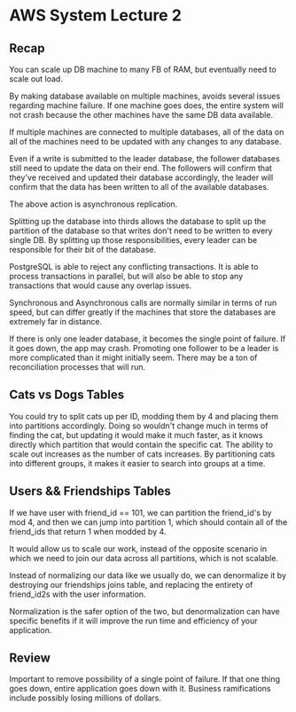 # AWS System Lecture 2

## Recap
You can scale up DB machine to many FB of RAM, but eventually need to scale out load.

By making database available on multiple machines, avoids several issues regarding machine failure. If one machine goes does, the entire system will not crash because the other machines have the same DB data available.

If multiple machines are connected to multiple databases, all of the data on all of the machines need to be updated with any changes to any database.

Even if a write is submitted to the leader database, the follower databases still need to update the data on their end. The followers will confirm that they've received and updated their database accordingly, the leader will confirm that the data has been written to all of the available databases.

The above action is asynchronous replication.

Splitting up the database into thirds allows the database to split up the partition of the database so that writes don't need to be written to every single DB. By splitting up those responsibilities, every leader can be responsible for their bit of the database.

PostgreSQL is able to reject any conflicting transactions. It is able to process transactions in parallel, but will also be able to stop any transactions that would cause any overlap issues.

Synchronous and Asynchronous calls are normally similar in terms of run speed, but can differ greatly if the machines that store the databases are extremely far in distance.

If there is only one leader database, it becomes the single point of failure. If it goes down, the app may crash. Promoting one follower to be a leader is more complicated than it might initially seem. There may be a ton of reconciliation processes that will run.


## Cats vs Dogs Tables

You could try to split cats up per ID, modding them by 4 and placing them into partitions accordingly. Doing so wouldn't change much in terms of finding the cat, but updating it would make it much faster, as it knows directly which partition that would contain the specific cat. The ability to scale out increases as the number of cats increases. By partitioning cats into different groups, it makes it easier to search into groups at a time.

## Users && Friendships Tables

If we have user with friend_id == 101, we can partition the friend_id's by mod 4, and then we can jump into partition 1, which should contain all of the friend_ids that return 1 when modded by 4.

It would allow us to scale our work, instead of the opposite scenario in which we need to join our data across all partitions, which is not scalable.

Instead of normalizing our data like we usually do, we can denormalize it by destroying our friendships joins table, and replacing the entirety of friend_id2s with the user information.

Normalization is the safer option of the two, but denormalization can have specific benefits if it will improve the run time and efficiency of your application.

## Review

Important to remove possibility of a single point of failure. If that one thing goes down, entire application goes down with it. Business ramifications include possibly losing millions of dollars.
